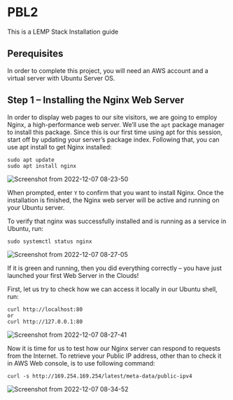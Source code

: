 # PBL2
This is a LEMP Stack Installation guide

## Perequisites
In order to complete this project, you will need an AWS account and a virtual server with Ubuntu Server OS.

## Step 1 – Installing the Nginx Web Server

In order to display web pages to our site visitors, we are going to employ Nginx, a high-performance web server. We’ll use the `apt` package manager to install this package.
Since this is our first time using apt for this session, start off by updating your server’s package index. Following that, you can use apt install to get Nginx installed:

```
sudo apt update
sudo apt install nginx
```
![Screenshot from 2022-12-07 08-23-50](https://user-images.githubusercontent.com/84657461/206115964-3a97c242-3dff-47da-94d8-e19d32dbc751.png)

When prompted, enter `Y` to confirm that you want to install Nginx. Once the installation is finished, the Nginx web server will be active and running on your Ubuntu server.

To verify that nginx was successfully installed and is running as a service in Ubuntu, run:

```
sudo systemctl status nginx
```
![Screenshot from 2022-12-07 08-27-05](https://user-images.githubusercontent.com/84657461/206116039-0391d462-e6e8-4ef5-9b79-5a13cae3839c.png)

If it is green and running, then you did everything correctly – you have just launched your first Web Server in the Clouds!

First, let us try to check how we can access it locally in our Ubuntu shell, run:

```
curl http://localhost:80
or
curl http://127.0.0.1:80
```
![Screenshot from 2022-12-07 08-27-41](https://user-images.githubusercontent.com/84657461/206116151-e0f268aa-75f1-4cae-adf8-968c491df0f1.png)

Now it is time for us to test how our Nginx server can respond to requests from the Internet.
To retrieve your Public IP address, other than to check it in AWS Web console, is to use following command:

```
curl -s http://169.254.169.254/latest/meta-data/public-ipv4
```
![Screenshot from 2022-12-07 08-34-52](https://user-images.githubusercontent.com/84657461/206116751-eab1dcc4-f44b-4b27-b506-1a3a3c8db477.png)







